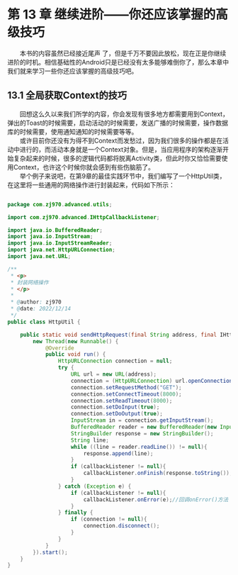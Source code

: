 # 第 13 章 继续进阶——你还应该掌握的高级技巧

&emsp;&emsp;本书的内容虽然已经接近尾声 了，但是千万不要因此放松，现在正是你继续进阶的时机。相信基础性的Android只是已经没有太多能够难倒你了，那么本章中我们就来学习一些你还应该掌握的高级技巧吧。  

## 13.1 全局获取Context的技巧  
&emsp;&emsp;回想这么久以来我们所学的内容，你会发现有很多地方都需要用到Context，弹出的Toast的时候需要，启动活动的时候需要，发送广播的时候需要，操作数据库的时候需要，使用通知通知的时候需要等等。  
&emsp;&emsp;或许目前你还没有为得不到Context而发愁过，因为我们很多的操作都是在活动中进行的，而活动本身就是一个Context对象。但是，当应用程序的架构逐渐开始复杂起来的时候，很多的逻辑代码都将脱离Activity类，但此时你又恰恰需要使用Context，也许这个时候你就会感到有些伤脑筋了。  
&emsp;&emsp;举个例子来说吧，在第9章的最佳实践环节中，我们编写了一个HttpUtil类，在这里将一些通用的网络操作进行封装起来，代码如下所示：

```java

package com.zj970.advanced.utils;

import com.zj970.advanced.IHttpCallbackListener;

import java.io.BufferedReader;
import java.io.InputStream;
import java.io.InputStreamReader;
import java.net.HttpURLConnection;
import java.net.URL;

/**
 * <p>
 * 封装网络操作
 * </p>
 *
 * @author: zj970
 * @date: 2022/12/14
 */
public class HttpUtil {

    public static void sendHttpRequest(final String address, final IHttpCallbackListener callbackListener){
        new Thread(new Runnable() {
            @Override
            public void run() {
                HttpURLConnection connection = null;
                try {
                    URL url = new URL(address);
                    connection = (HttpURLConnection) url.openConnection();
                    connection.setRequestMethod("GET");
                    connection.setConnectTimeout(8000);
                    connection.setReadTimeout(8000);
                    connection.setDoInput(true);
                    connection.setDoOutput(true);
                    InputStream in = connection.getInputStream();
                    BufferedReader reader = new BufferedReader(new InputStreamReader(in));
                    StringBuilder response = new StringBuilder();
                    String line;
                    while ((line = reader.readLine()) != null){
                        response.append(line);
                    }
                    if (callbackListener != null){
                        callbackListener.onFinish(response.toString());//回调onFinish()方法
                    }
                } catch (Exception e) {
                    if (callbackListener != null){
                        callbackListener.onError(e);//回调onError()方法
                    }
                } finally {
                    if (connection != null){
                        connection.disconnect();
                    }
                }
            }
        }).start();
    }
}

```